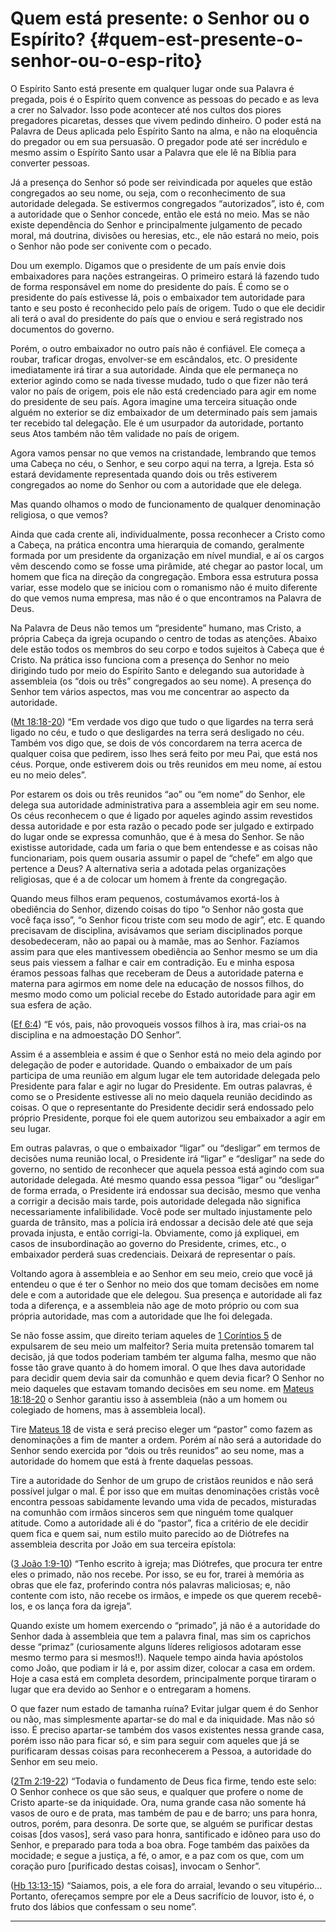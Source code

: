 # Quem está presente: o Senhor ou o Espírito? {#quem-est-presente-o-senhor-ou-o-esp-rito}

O Espírito Santo está presente em qualquer lugar onde sua Palavra é pregada, pois é o Espírito quem convence as pessoas do pecado e as leva a crer no Salvador. Isso pode acontecer até nos cultos dos piores pregadores picaretas, desses que vivem pedindo dinheiro. O poder está na Palavra de Deus aplicada pelo Espírito Santo na alma, e não na eloquência do pregador ou em sua persuasão. O pregador pode até ser incrédulo e mesmo assim o Espírito Santo usar a Palavra que ele lê na Bíblia para converter pessoas.

Já a presença do Senhor só pode ser reivindicada por aqueles que estão congregados ao seu nome, ou seja, com o reconhecimento de sua autoridade delegada. Se estivermos congregados “autorizados”, isto é, com a autoridade que o Senhor concede, então ele está no meio. Mas se não existe dependência do Senhor e principalmente julgamento de pecado moral, má doutrina, divisões ou heresias, etc., ele não estará no meio, pois o Senhor não pode ser conivente com o pecado.

Dou um exemplo. Digamos que o presidente de um país envie dois embaixadores para nações estrangeiras. O primeiro estará lá fazendo tudo de forma responsável em nome do presidente do país. É como se o presidente do país estivesse lá, pois o embaixador tem autoridade para tanto e seu posto é reconhecido pelo país de origem. Tudo o que ele decidir ali terá o aval do presidente do país que o enviou e será registrado nos documentos do governo.

Porém, o outro embaixador no outro país não é confiável. Ele começa a roubar, traficar drogas, envolver-se em escândalos, etc. O presidente imediatamente irá tirar a sua autoridade. Ainda que ele permaneça no exterior agindo como se nada tivesse mudado, tudo o que fizer não terá valor no país de origem, pois ele não está credenciado para agir em nome do presidente de seu país. Agora imagine uma terceira situação onde alguém no exterior se diz embaixador de um determinado país sem jamais ter recebido tal delegação. Ele é um usurpador da autoridade, portanto seus Atos também não têm validade no país de origem.

Agora vamos pensar no que vemos na cristandade, lembrando que temos uma Cabeça no céu, o Senhor, e seu corpo aqui na terra, a Igreja. Esta só estará devidamente representada quando dois ou três estiverem congregados ao nome do Senhor ou com a autoridade que ele delega.

Mas quando olhamos o modo de funcionamento de qualquer denominação religiosa, o que vemos?

Ainda que cada crente ali, individualmente, possa reconhecer a Cristo como a Cabeça, na prática encontra uma hierarquia de comando, geralmente formada por um presidente da organização em nível mundial, e aí os cargos vêm descendo como se fosse uma pirâmide, até chegar ao pastor local, um homem que fica na direção da congregação. Embora essa estrutura possa variar, esse modelo que se iniciou com o romanismo não é muito diferente do que vemos numa empresa, mas não é o que encontramos na Palavra de Deus.

Na Palavra de Deus não temos um “presidente” humano, mas Cristo, a própria Cabeça da igreja ocupando o centro de todas as atenções. Abaixo dele estão todos os membros do seu corpo e todos sujeitos à Cabeça que é Cristo. Na prática isso funciona com a presença do Senhor no meio dirigindo tudo por meio do Espírito Santo e delegando sua autoridade à assembleia (os “dois ou três” congregados ao seu nome). A presença do Senhor tem vários aspectos, mas vou me concentrar ao aspecto da autoridade.

([Mt 18:18-20](http://bibliaonline.com.br/acf/mt/18/18-20)) “Em verdade vos digo que tudo o que ligardes na terra será ligado no céu, e tudo o que desligardes na terra será desligado no céu. Também vos digo que, se dois de vós concordarem na terra acerca de qualquer coisa que pedirem, isso lhes será feito por meu Pai, que está nos céus. Porque, onde estiverem dois ou três reunidos em meu nome, aí estou eu no meio deles”.

Por estarem os dois ou três reunidos “ao” ou “em nome” do Senhor, ele delega sua autoridade administrativa para a assembleia agir em seu nome. Os céus reconhecem o que é ligado por aqueles agindo assim revestidos dessa autoridade e por esta razão o pecado pode ser julgado e extirpado do lugar onde se expressa comunhão, que é à mesa do Senhor. Se não existisse autoridade, cada um faria o que bem entendesse e as coisas não funcionariam, pois quem ousaria assumir o papel de “chefe” em algo que pertence a Deus? A alternativa seria a adotada pelas organizações religiosas, que é a de colocar um homem à frente da congregação.

Quando meus filhos eram pequenos, costumávamos exortá-los à obediência do Senhor, dizendo coisas do tipo “o Senhor não gosta que você faça isso”, “o Senhor ficou triste com seu modo de agir”, etc. E quando precisavam de disciplina, avisávamos que seriam disciplinados porque desobedeceram, não ao papai ou à mamãe, mas ao Senhor. Fazíamos assim para que eles mantivessem obediência ao Senhor mesmo se um dia seus pais viessem a falhar e cair em contradição. Eu e minha esposa éramos pessoas falhas que receberam de Deus a autoridade paterna e materna para agirmos em nome dele na educação de nossos filhos, do mesmo modo como um policial recebe do Estado autoridade para agir em sua esfera de ação.

([Ef 6:4](http://bibliaonline.com.br/acf/ef/6/4)) “E vós, pais, não provoqueis vossos filhos à ira, mas criai-os na disciplina e na admoestação DO Senhor”.

Assim é a assembleia e assim é que o Senhor está no meio dela agindo por delegação de poder e autoridade. Quando o embaixador de um país participa de uma reunião em algum lugar ele tem autoridade delegada pelo Presidente para falar e agir no lugar do Presidente. Em outras palavras, é como se o Presidente estivesse ali no meio daquela reunião decidindo as coisas. O que o representante do Presidente decidir será endossado pelo próprio Presidente, porque foi ele quem autorizou seu embaixador a agir em seu lugar.

Em outras palavras, o que o embaixador “ligar” ou “desligar” em termos de decisões numa reunião local, o Presidente irá “ligar” e “desligar” na sede do governo, no sentido de reconhecer que aquela pessoa está agindo com sua autoridade delegada. Até mesmo quando essa pessoa “ligar” ou “desligar” de forma errada, o Presidente irá endossar sua decisão, mesmo que venha a corrigir a decisão mais tarde, pois autoridade delegada não significa necessariamente infalibilidade. Você pode ser multado injustamente pelo guarda de trânsito, mas a polícia irá endossar a decisão dele até que seja provada injusta, e então corrigi-la. Obviamente, como já expliquei, em casos de insubordinação ao governo do Presidente, crimes, etc., o embaixador perderá suas credenciais. Deixará de representar o país.

Voltando agora à assembleia e ao Senhor em seu meio, creio que você já entendeu o que é ter o Senhor no meio dos que tomam decisões em nome dele e com a autoridade que ele delegou. Sua presença e autoridade ali faz toda a diferença, e a assembleia não age de moto próprio ou com sua própria autoridade, mas com a autoridade que lhe foi delegada.

Se não fosse assim, que direito teriam aqueles de [1 Coríntios 5](http://bibliaonline.com.br/acf/1co/5) de expulsarem de seu meio um malfeitor? Seria muita pretensão tomarem tal decisão, já que todos poderiam também ter alguma falha, mesmo que não fosse tão grave quanto à do homem imoral. O que lhes dava autoridade para decidir quem devia sair da comunhão e quem devia ficar? O Senhor no meio daqueles que estavam tomando decisões em seu nome. em [Mateus 18:18-20](http://bibliaonline.com.br/acf/mt/18/18-20) o Senhor garantiu isso à assembleia (não a um homem ou colegiado de homens, mas à assembleia local).

Tire [Mateus 18](http://bibliaonline.com.br/acf/mt/18) de vista e será preciso eleger um “pastor” como fazem as denominações a fim de manter a ordem. Porém aí não será a autoridade do Senhor sendo exercida por “dois ou três reunidos” ao seu nome, mas a autoridade do homem que está à frente daquelas pessoas.

Tire a autoridade do Senhor de um grupo de cristãos reunidos e não será possível julgar o mal. É por isso que em muitas denominações cristãs você encontra pessoas sabidamente levando uma vida de pecados, misturadas na comunhão com irmãos sinceros sem que ninguém tome qualquer atitude. Como a autoridade ali é do “pastor”, fica a critério de ele decidir quem fica e quem sai, num estilo muito parecido ao de Diótrefes na assembleia descrita por João em sua terceira epístola:

([3 João 1:9-10](http://bibliaonline.com.br/acf/3jo/1/9-10)) “Tenho escrito à igreja; mas Diótrefes, que procura ter entre eles o primado, não nos recebe. Por isso, se eu for, trarei à memória as obras que ele faz, proferindo contra nós palavras maliciosas; e, não contente com isto, não recebe os irmãos, e impede os que querem recebê-los, e os lança fora da igreja”.

Quando existe um homem exercendo o “primado”, já não é a autoridade do Senhor dada à assembleia que tem a palavra final, mas sim os caprichos desse “primaz” (curiosamente alguns líderes religiosos adotaram esse mesmo termo para si mesmos!!). Naquele tempo ainda havia apóstolos como João, que podiam ir lá e, por assim dizer, colocar a casa em ordem. Hoje a casa está em completa desordem, principalmente porque tiraram o lugar que era devido ao Senhor e o entregaram a homens.

O que fazer num estado de tamanha ruína? Evitar julgar quem é do Senhor ou não, mas simplesmente apartar-se do mal e da iniquidade. Mas não só isso. É preciso apartar-se também dos vasos existentes nessa grande casa, porém isso não para ficar só, e sim para seguir com aqueles que já se purificaram dessas coisas para reconhecerem a Pessoa, a autoridade do Senhor em seu meio.

([2Tm 2:19-22](http://bibliaonline.com.br/acf/2tm/2/19-22)) “Todavia o fundamento de Deus fica firme, tendo este selo: O Senhor conhece os que são seus, e qualquer que profere o nome de Cristo aparte-se da iniquidade. Ora, numa grande casa não somente há vasos de ouro e de prata, mas também de pau e de barro; uns para honra, outros, porém, para desonra. De sorte que, se alguém se purificar destas coisas [dos vasos], será vaso para honra, santificado e idôneo para uso do Senhor, e preparado para toda a boa obra. Foge também das paixões da mocidade; e segue a justiça, a fé, o amor, e a paz com os que, com um coração puro [purificado destas coisas], invocam o Senhor”.

([Hb 13:13-15](http://bibliaonline.com.br/acf/hb/13/13-15)) “Saiamos, pois, a ele fora do arraial, levando o seu vitupério... Portanto, ofereçamos sempre por ele a Deus sacrifício de louvor, isto é, o fruto dos lábios que confessam o seu nome”.

*****